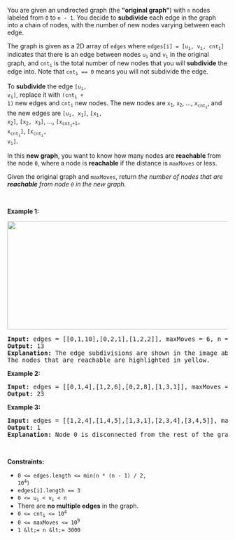 You are given an undirected graph (the __"original graph"__) with `` n `` nodes labeled from `` 0 `` to `` n - 1 ``. You decide to __subdivide__ each edge in the graph into a chain of nodes, with the number of new nodes varying between each edge.

The graph is given as a 2D array of `` edges `` where <code>edges[i] = [u<sub>i</sub>, v<sub>i</sub>, cnt<sub>i</sub>]</code> indicates that there is an edge between nodes <code>u<sub>i</sub></code> and <code>v<sub>i</sub></code> in the original graph, and <code>cnt<sub>i</sub></code> is the total number of new nodes that you will __subdivide__ the edge into. Note that <code>cnt<sub>i</sub> == 0</code> means you will not subdivide the edge.

To __subdivide__ the edge <code>[u<sub>i</sub>, v<sub>i</sub>]</code>, replace it with <code>(cnt<sub>i</sub> + 1)</code> new edges and <code>cnt<sub>i</sub></code> new nodes. The new nodes are <code>x<sub>1</sub></code>, <code>x<sub>2</sub></code>, ..., <code>x<sub>cnt<sub>i</sub></sub></code>, and the new edges are <code>[u<sub>i</sub>, x<sub>1</sub>]</code>, <code>[x<sub>1</sub>, x<sub>2</sub>]</code>, <code>[x<sub>2</sub>, x<sub>3</sub>]</code>, ..., <code>[x<sub>cnt<sub>i</sub>+1</sub>, x<sub>cnt<sub>i</sub></sub>]</code>, <code>[x<sub>cnt<sub>i</sub></sub>, v<sub>i</sub>]</code>.

In this __new graph__, you want to know how many nodes are __reachable__ from the node `` 0 ``, where a node is __reachable__ if the distance is `` maxMoves `` or less.

Given the original graph and `` maxMoves ``, return _the number of nodes that are __reachable__ from node _`` 0 ``_ in the new graph_.

&nbsp;

__Example 1:__

<img alt="" src="https://s3-lc-upload.s3.amazonaws.com/uploads/2018/08/01/origfinal.png" style="width: 600px; height: 247px;"/>

<pre>
<strong>Input:</strong> edges = [[0,1,10],[0,2,1],[1,2,2]], maxMoves = 6, n = 3
<strong>Output:</strong> 13
<strong>Explanation:</strong> The edge subdivisions are shown in the image above.
The nodes that are reachable are highlighted in yellow.
</pre>

__Example 2:__

<pre>
<strong>Input:</strong> edges = [[0,1,4],[1,2,6],[0,2,8],[1,3,1]], maxMoves = 10, n = 4
<strong>Output:</strong> 23
</pre>

__Example 3:__

<pre>
<strong>Input:</strong> edges = [[1,2,4],[1,4,5],[1,3,1],[2,3,4],[3,4,5]], maxMoves = 17, n = 5
<strong>Output:</strong> 1
<strong>Explanation:</strong> Node 0 is disconnected from the rest of the graph, so only node 0 is reachable.
</pre>

&nbsp;

__Constraints:__

*   <code>0 &lt;= edges.length &lt;= min(n * (n - 1) / 2, 10<sup>4</sup>)</code>
*   `` edges[i].length == 3 ``
*   <code>0 &lt;= u<sub>i</sub> &lt; v<sub>i</sub> &lt; n</code>
*   There are __no multiple edges__ in the graph.
*   <code>0 &lt;= cnt<sub>i</sub> &lt;= 10<sup>4</sup></code>
*   <code>0 &lt;= maxMoves &lt;= 10<sup>9</sup></code>
*   `` 1 &lt;= n &lt;= 3000 ``